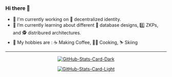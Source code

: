 <h3>Hi there 👋</h3>
  <!--
  **adrianmross/adrianmross** is a ✨ _special_ ✨ repository because its README.md (this file) appears on your GitHub profile.
  Here are some ideas to get you started:
  - 🔭 I’m currently working on ...
  - 🌱 I’m currently learning ...
  - 👯 I’m looking to collaborate on ...
  - 🤔 I’m looking for help with ...
  - 💬 Ask me about ...
  - 📫 How to reach me: ...
  - 😄 Pronouns: ...
  - ⚡ Fun fact: ...
  -->
  <ul>
    <li>🔭 I'm currently working on 🪪 decentralized identity.</li>
    <li>🌱 I’m currently learning about different 💽 database designs, 0️⃣ ZKPs, and 🕵️ distribured architectures.</li>
    <li>🎿 My hobbies are : ☕ Making Coffee, 🧑‍🍳 Cooking, ⛷️ Skiing</li>
  </ul>
<hr>
  <div align="center">
<p><a href="https://github.com/adrianmross/adrianmross#gh-dark-mode-only"><img src="https://github-readme-stats.vercel.app/api?username=adrianmross&amp;show_icons=true&amp;hide_border=true&amp;include_all_commits=true&amp;card_width=600&amp;rank_icon=github&amp;custom_title=GitHub%20Open%20Source%20Stats&amp;title_color=3B7EBF&amp;text_color=FFF&amp;icon_color=3B7EBF&amp;hide=contribs&amp;show=reviews,prs_merged,prs_merged_percentage&amp;theme=transparent#gh-dark-mode-only" alt="GitHub-Stats-Card-Dark"></a></p>
<p><a href="https://github.com/adrianmross/adrianmross#gh-light-mode-only"><img src="https://github-readme-stats.vercel.app/api?username=adrianmross&amp;show_icons=true&amp;hide_border=true&amp;include_all_commits=true&amp;card_width=600&amp;rank_icon=github&amp;custom_title=GitHub%20Open%20Source%20Stats&amp;title_color=3B7EBF&amp;text_color=474A4E&amp;icon_color=3B7EBF&amp;hide=contribs&amp;show=reviews,prs_merged,prs_merged_percentage&amp;theme=transparent#gh-light-mode-only" alt="GitHub-Stats-Card-Light"></a></p>
  </div>
  <!--
  ---


  ## Highlights

  <details>

  <summary>OSS Projects</summary>

  <br />
  Here are some of my other projects you might want to check out that are not pinned:

  <br />
<br />
  <ul><li><a href=https://github.com/adrianmross/adrianmross target="_blank" rel="noopener noreferrer">adrianmross/adrianmross</a> (<b>0</b> ✨ and <b>0</b> 🍴): Special repository that appears on public profile but with added ⭐️ superpowers!</li>
<li>More projects in the works.</li>
</ul>

  </details>


  ---

  -->

